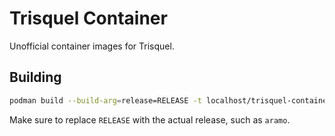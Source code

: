 # Trisquel Container

Unofficial container images for Trisquel.

## Building

```sh
podman build --build-arg=release=RELEASE -t localhost/trisquel-container:latest .
```

Make sure to replace `RELEASE` with the actual release, such as `aramo`.